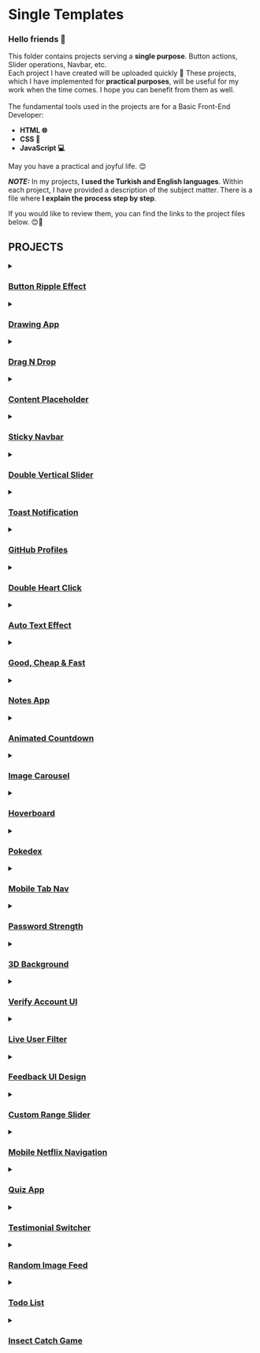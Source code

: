 # Single Templates

### Hello friends 👋 <br>
This folder contains projects serving a **single purpose**. Button actions, Slider operations, Navbar, etc. <br>
Each project I have created will be uploaded quickly 🚀 These projects, which I have implemented for **practical purposes**, will be useful for my work when the time comes.
I hope you can benefit from them as well. <br> <br>
The fundamental tools used in the projects are for a Basic Front-End Developer: 
- **HTML 🌐**
- **CSS 🎨**
- **JavaScript 💻**

May you have a practical and joyful life. 😊

**_NOTE:_** In my projects, **I used the Turkish and English languages**. Within each project, I have provided a description of the subject matter. 
There is a file where **I explain the process step by step**. <br>

If you would like to review them, you can find the links to the project files below. 😊📂

## PROJECTS

<details>
    <summary><h3><a href="https://github.com/agunduuz/single-template/tree/main/Button-Ripple-Effect">Button Ripple Effect</a></h3></summary>
    <a href="https://64b669ce27a2ce0384f011e8--hilarious-froyo-44b75e.netlify.app/">Live Version</a> <br>
</details>
<details>
    <summary><h3><a href="https://github.com/agunduuz/single-template/tree/main/Drawing-App">Drawing App</a></h3></summary>
    <a href="https://64b7b7fbd57021746d12fb40--heartfelt-nougat-38a14d.netlify.app/">Live Version</a> <br>
</details>
<details>
    <summary><h3><a href="https://github.com/agunduuz/single-template/tree/main/Drag-Drop">Drag N Drop</a></h3></summary>
    <a href="https://64b96d0e142fcf2914936550--incandescent-clafoutis-e5e237.netlify.app/">Live Version</a> <br>
</details>
<details>
    <summary><h3><a href="https://github.com/agunduuz/single-template/tree/main/Content%20Placeholder">Content Placeholder</a></h3></summary>
    <a href="https://64dce6f25339c4252b23c4f2--stately-alfajores-44ad2b.netlify.app/">Live Version</a> <br>
</details>
<details>
    <summary><h3><a href="https://github.com/agunduuz/single-template/tree/main/Sticky-Navbar">Sticky Navbar</a></h3></summary>
</details>
<details>
    <summary><h3><a href="https://github.com/agunduuz/single-template/tree/main/Double%20Vertical%20Slider">Double Vertical Slider</a></h3></summary>
    <a href="https://64f5ea1e3dd92a555cfcfa41--roaring-bavarois-4303b8.netlify.app/">Live Version</a> <br>
</details>
<details>
    <summary><h3><a href="https://github.com/agunduuz/single-template/tree/main/Toast-Notification">Toast Notification</a></h3></summary>
</details>
<details>
    <summary><h3><a href="https://github.com/agunduuz/single-template/tree/main/GitHub-Profiles">GitHub Profiles</a></h3></summary>
    <a href="https://64fb178bd66b7e7b6e035d77--fastidious-cucurucho-fac77a.netlify.app/">Live Version</a> <br>
</details>
<details>
    <summary><h3><a href="https://github.com/agunduuz/single-template/tree/main/Double-Heart-Click">Double Heart Click</a></h3></summary>
    <a href="https://64fb18051bafc97c2035842a--melodic-froyo-7e075d.netlify.app/">Live Version</a> <br>
</details>
<details>
    <summary><h3><a href="https://github.com/agunduuz/single-template/tree/main/Auto-Text-Effect">Auto Text Effect</a></h3></summary>
    <a href="https://652589342cf8ce08a44a11ea--legendary-trifle-3b07e1.netlify.app/">Live Version</a> <br>
</details>
<details>
    <summary><h3><a href="https://github.com/agunduuz/single-template/tree/main/Good-Cheap-Fast">Good, Cheap & Fast</a></h3></summary>
    <a href="https://652af5401393ec6cbd6b2c04--effervescent-llama-800a09.netlify.app/">Live Version</a> <br>
</details>
<details>
    <summary><h3><a href="https://github.com/agunduuz/single-template/tree/main/Notes-App">Notes App</a></h3></summary>
    <a href="https://652ee8d59936d96b2229ab7e--fabulous-marigold-e5e2be.netlify.app/">Live Version</a> <br>
</details>
<details>
    <summary><h3><a href="https://github.com/agunduuz/single-template/tree/main/Animated-Countdown">Animated Countdown</a></h3></summary>
    <a href="https://653194a7d0e5e82ada1a56cb--majestic-seahorse-207dd6.netlify.app/">Live Version</a> <br>
</details>
<details>
    <summary><h3><a href="https://github.com/agunduuz/single-template/tree/main/Image-Carousel">Image Carousel</a></h3></summary>
    <a href="https://6536d780292c861c604d560c--dazzling-pothos-d798ce.netlify.app/">Live Version</a> <br>
</details>
<details>
    <summary><h3><a href="https://github.com/agunduuz/single-template/tree/main/Hoverboard">Hoverboard</a></h3></summary>
    <a href="https://653827390e48e710989e4cef--preeminent-souffle-603ac8.netlify.app/">Live Version</a> <br>
</details>
<details>
    <summary><h3><a href="https://github.com/agunduuz/single-template/tree/main/Pokedex">Pokedex</a></h3></summary>
    <a href="https://6542ab926ff2cf1cd60df3b8--timely-gelato-e1ddc1.netlify.app/">Live Version</a> <br>
</details>
<details>
    <summary><h3><a href="https://github.com/agunduuz/single-template/tree/main/Mobile-Tab-Nav">Mobile Tab Nav</a></h3></summary>
    <a href="https://6544013faa65295c4991b699--astonishing-capybara-421ad9.netlify.app/">Live Version</a> <br>
</details>
<details>
    <summary><h3><a href="https://github.com/agunduuz/single-template/tree/main/Password-Strength">Password Strength</a></h3></summary>
    <a href="https://65454337d649bc0e26a96c83--profound-rugelach-700449.netlify.app/">Live Version</a> <br>
</details>
<details>
    <summary><h3><a href="https://github.com/agunduuz/single-template/tree/main/3D-Background">3D Background</a></h3></summary>
    <a href="https://65455b21a9512d21b1472437--aesthetic-trifle-39b6c6.netlify.app/">Live Version</a> <br>
</details>
<details>
    <summary><h3><a href="https://github.com/agunduuz/single-template/tree/main/Verify-Account-UI">Verify Account UI</a></h3></summary>
    <a href="https://65495fcf71ad240303ea14c8--merry-froyo-6a7fda.netlify.app/">Live Version</a> <br>
</details>
<details>
    <summary><h3><a href="https://github.com/agunduuz/single-template/tree/main/Live-User-Filter">Live User Filter</a></h3></summary>
    <a href="https://654aac807fbc9b241bf873df--whimsical-stardust-13f061.netlify.app/">Live Version</a> <br>
</details>
<details>
    <summary><h3><a href="https://github.com/agunduuz/single-template/tree/main/Feedback-UI-Design">Feedback UI Design</a></h3></summary>
    <a href="https://654bf71759d2f94dd437096d--transcendent-pithivier-b85b10.netlify.app/">Live Version</a> <br>
</details>
<details>
    <summary><h3><a href="https://github.com/agunduuz/single-template/tree/main/Custom-Range-Slider">Custom Range Slider</a></h3></summary>
    <a href="https://654d4bee1e7faa09cc3b4c8a--cerulean-cobbler-f2d86d.netlify.app/">Live Version</a> <br>
</details>
<details>
    <summary><h3><a href="https://github.com/agunduuz/single-template/tree/main/Netflix-Nav">Mobile Netflix Navigation</a></h3></summary>
    <a href="https://6550dc9f52dd8a0442806814--charming-nasturtium-b7008b.netlify.app/">Live Version</a> <br>
</details>
<details>
    <summary><h3><a href="https://github.com/agunduuz/single-template/tree/main/Quiz-App">Quiz App</a></h3></summary>
    <a href="https://65512f6c52dd8a38f2806862--ornate-gaufre-3a66d2.netlify.app/">Live Version</a> <br>
</details>
<details>
    <summary><h3><a href="https://github.com/agunduuz/single-template/tree/main/Testimonial-Switcher">Testimonial Switcher</a></h3></summary>
    <a href="https://655517c7010abc4dcb95a0b3--beamish-fox-2f10fa.netlify.app/">Live Version</a> <br>
</details>
<details>
    <summary><h3><a href="https://github.com/agunduuz/single-template/tree/main/Random-Image-Feed">Random Image Feed</a></h3></summary>
    <a href="https://melodious-cuchufli-9e97b7.netlify.app/">Live Version</a> <br>
</details>
<details>
    <summary><h3><a href="https://github.com/agunduuz/single-template/tree/main/Todo-List">Todo List</a></h3></summary>
    <a href="https://6557da5fd4ee3a267ebbc434--silver-bonbon-7c3002.netlify.app/">Live Version</a> <br>
</details>
<details>
    <summary><h3><a href="https://github.com/agunduuz/single-template/tree/main/Insect-Catch-Game">Insect Catch Game</a></h3></summary>
    <a href="https://65592b18efcad63174bebf44--melodic-kringle-4eaa83.netlify.app/">Live Version</a> <br>
</details>
